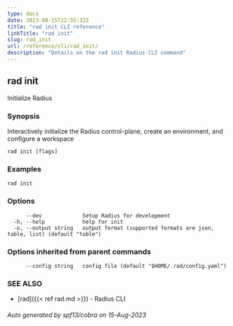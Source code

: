 ```yaml
---
type: docs
date: 2023-08-15T22:55:32Z
title: "rad init CLI reference"
linkTitle: "rad init"
slug: rad_init
url: /reference/cli/rad_init/
description: "Details on the rad init Radius CLI command"
---
```

## rad init

Initialize Radius

### Synopsis

Interactively initialize the Radius control-plane, create an environment, and configure a workspace

```
rad init [flags]
```

### Examples

```
rad init
```

### Options

```
      --dev             Setup Radius for development
  -h, --help            help for init
  -o, --output string   output format (supported formats are json, table, list) (default "table")
```

### Options inherited from parent commands

```
      --config string   config file (default "$HOME/.rad/config.yaml")
```

### SEE ALSO

* [rad]({{< ref rad.md >}})	 - Radius CLI

###### Auto generated by spf13/cobra on 15-Aug-2023
